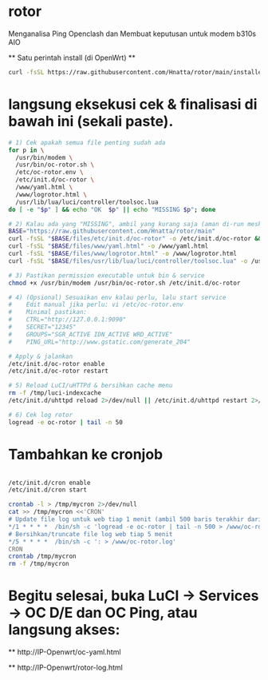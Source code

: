 # rotor
Menganalisa Ping Openclash dan Membuat keputusan untuk modem b310s AIO

**  Satu perintah install (di OpenWrt)  **

```bash
curl -fsSL https://raw.githubusercontent.com/Hnatta/rotor/main/installer.sh | sh
```
  
# langsung eksekusi cek & finalisasi di bawah ini (sekali paste).

```bash
# 1) Cek apakah semua file penting sudah ada
for p in \
  /usr/bin/modem \
  /usr/bin/oc-rotor.sh \
  /etc/oc-rotor.env \
  /etc/init.d/oc-rotor \
  /www/yaml.html \
  /www/logrotor.html \
  /usr/lib/lua/luci/controller/toolsoc.lua
do [ -e "$p" ] && echo "OK  $p" || echo "MISSING $p"; done

# 2) Kalau ada yang "MISSING", ambil yang kurang saja (aman di-run meski sudah ada)
BASE="https://raw.githubusercontent.com/Hnatta/rotor/main"
curl -fsSL "$BASE/files/etc/init.d/oc-rotor" -o /etc/init.d/oc-rotor && chmod +x /etc/init.d/oc-rotor
curl -fsSL "$BASE/files/www/yaml.html" -o /www/yaml.html
curl -fsSL "$BASE/files/www/logrotor.html" -o /www/logrotor.html
curl -fsSL "$BASE/files/usr/lib/lua/luci/controller/toolsoc.lua" -o /usr/lib/lua/luci/controller/toolsoc.lua

# 3) Pastikan permission executable untuk bin & service
chmod +x /usr/bin/modem /usr/bin/oc-rotor.sh /etc/init.d/oc-rotor

# 4) (Opsional) Sesuaikan env kalau perlu, lalu start service
#    Edit manual jika perlu: vi /etc/oc-rotor.env
#    Minimal pastikan:
#    CTRL="http://127.0.0.1:9090"
#    SECRET="12345"
#    GROUPS="SGR_ACTIVE IDN_ACTIVE WRD_ACTIVE"
#    PING_URL="http://www.gstatic.com/generate_204"

# Apply & jalankan
/etc/init.d/oc-rotor enable
/etc/init.d/oc-rotor restart

# 5) Reload LuCI/uHTTPd & bersihkan cache menu
rm -f /tmp/luci-indexcache
/etc/init.d/uhttpd reload 2>/dev/null || /etc/init.d/uhttpd restart 2>/dev/null || true

# 6) Cek log rotor
logread -e oc-rotor | tail -n 50
```
# Tambahkan ke cronjob

```bash

/etc/init.d/cron enable
/etc/init.d/cron start

crontab -l > /tmp/mycron 2>/dev/null
cat >> /tmp/mycron <<'CRON'
# Update file log untuk web tiap 1 menit (ambil 500 baris terakhir dari syslog yang memuat tag oc-rotor)
*/1 * * * *  /bin/sh -c 'logread -e oc-rotor | tail -n 500 > /www/oc-rotor.log'
# Bersihkan/truncate file log web tiap 5 menit
*/5 * * * *  /bin/sh -c ': > /www/oc-rotor.log'
CRON
crontab /tmp/mycron
rm -f /tmp/mycron
```
# Begitu selesai, buka LuCI → Services → OC D/E dan OC Ping, atau langsung akses:

** http://IP-Openwrt/oc-yaml.html

** http://IP-Openwrt/rotor-log.html
